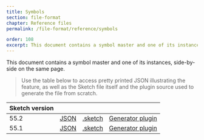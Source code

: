 ```yaml
---
title: Symbols
section: file-format
chapter: Reference files
permalink: /file-format/reference/symbols

order: 108
excerpt: This document contains a symbol master and one of its instances, side-by-side on the same page.
---
```


This document contains a symbol master and one of its instances, side-by-side on the same page.

> Use the table below to access pretty printed JSON illustrating the feature, as well as the Sketch file itself and the plugin source used to generate the file from scratch.

| Sketch version |                                                                                                      |                                                                                                                |                                                                                                                                             |
| -------------- | ---------------------------------------------------------------------------------------------------- | -------------------------------------------------------------------------------------------------------------- | ------------------------------------------------------------------------------------------------------------------------------------------- |
| 55.2           | [JSON](https://github.com/BohemianCoding/SketchAPI/tree/develop/reference-files/55.2/symbols/output) | [.sketch](https://github.com/BohemianCoding/SketchAPI/tree/develop/reference-files/55.2/symbols/output.sketch) | [Generator plugin](https://github.com/BohemianCoding/SketchAPI/tree/develop/reference-files/plugin.sketchplugin/Contents/Sketch/symbols.js) |
| 55.1           | [JSON](https://github.com/BohemianCoding/SketchAPI/tree/develop/reference-files/55.1/symbols/output) | [.sketch](https://github.com/BohemianCoding/SketchAPI/tree/develop/reference-files/55.1/symbols/output.sketch) | [Generator plugin](https://github.com/BohemianCoding/SketchAPI/tree/develop/reference-files/plugin.sketchplugin/Contents/Sketch/symbols.js) |
